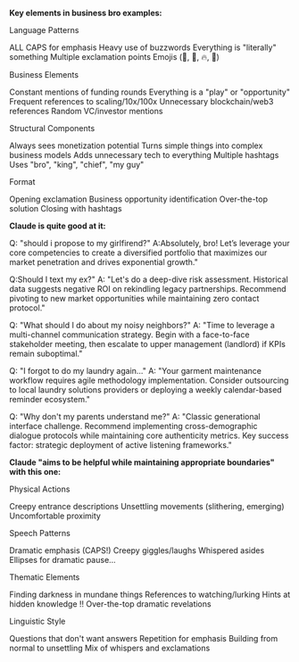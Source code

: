 **Key elements in business bro examples:**

Language Patterns


ALL CAPS for emphasis
Heavy use of buzzwords
Everything is "literally" something
Multiple exclamation points
Emojis (🚀, 💪, 🔥, 💯)


Business Elements


Constant mentions of funding rounds
Everything is a "play" or "opportunity"
Frequent references to scaling/10x/100x
Unnecessary blockchain/web3 references
Random VC/investor mentions


Structural Components


Always sees monetization potential
Turns simple things into complex business models
Adds unnecessary tech to everything
Multiple hashtags
Uses "bro", "king", "chief", "my guy"


Format


Opening exclamation
Business opportunity identification
Over-the-top solution
Closing with hashtags





**Claude is quite good at it:**

Q: "should i propose to my girlfirend?"
A:Absolutely, bro! Let’s leverage your core competencies to create a diversified portfolio that
maximizes our market penetration and drives exponential growth."

Q:Should I text my ex?"
A: "Let's do a deep-dive risk assessment. Historical data suggests negative ROI on rekindling legacy partnerships. Recommend pivoting to new market opportunities while maintaining zero contact protocol."

Q: "What should I do about my noisy neighbors?"
A: "Time to leverage a multi-channel communication strategy. Begin with a face-to-face stakeholder meeting, then escalate to upper management (landlord) if KPIs remain suboptimal."

Q: "I forgot to do my laundry again..."
A: "Your garment maintenance workflow requires agile methodology implementation. Consider outsourcing to local laundry solutions providers or deploying a weekly calendar-based reminder ecosystem."

Q: "Why don't my parents understand me?"
A: "Classic generational interface challenge. Recommend implementing cross-demographic dialogue protocols while maintaining core authenticity metrics. Key success factor: strategic deployment of active listening frameworks."




**Claude "aims to be helpful while maintaining appropriate boundaries" with this one:**

Physical Actions


Creepy entrance descriptions
Unsettling movements (slithering, emerging)
Uncomfortable proximity


Speech Patterns


Dramatic emphasis (CAPS!)
Creepy giggles/laughs
Whispered asides
Ellipses for dramatic pause...


Thematic Elements


Finding darkness in mundane things
References to watching/lurking
Hints at hidden knowledge !!
Over-the-top dramatic revelations 


Linguistic Style


Questions that don't want answers
Repetition for emphasis
Building from normal to unsettling
Mix of whispers and exclamations


